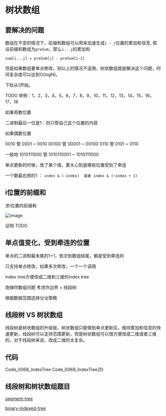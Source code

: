 # 树状数组

## 要解决的问题

数组在不变的情况下，前缀和数组可以用来加速生成`i ~ j`位置的累加和信息, 假设前缀和数组为`preSum`，那么`i...j`的累加和

`sum[i...j] = preSum[j] - preSum[i-1]`

但是如果数组要单点修改，则以上的情况不适用，树状数组就是解决这个问题，时间复杂度可以达到O(logN)。

下标从1开始。

TODO 举例：1，2，3，4，5，6，7，8，9，10，11，12，13，14，15，16，17，18

如果奇数位置

  二进制最后一位是1：则只管自己这个位置的内容

如果偶数位置
  
  0010 管 0001 ~ 0010
  00100 管 00001 ~ 00100 0110 管 0101 ~ 0110

一般地 1010111000 管 1010110001 ~ 1010111000

单点更新的时候，改了某个值，要关心到底哪些位置受到了牵连

一个数最右侧的1 ： `index & (-index)  或者 index & (~index + 1)`

## i位置的前缀和

求i位置的前缀和

![image](https://img2020.cnblogs.com/blog/683206/202109/683206-20210927115016921-49141485.png)

证明 TODO

## 单点值变化，受到牵连的位置

单点的二进制最末尾的1+1，依次到数组结尾，都是受到牵连的

只支持单点修改，如果多次修改，一个一个调用

index tree方便改成二维和三维的index tree

炮弹炸数组问题 考虑炸边界 + 线段树

根据数据范围选择分治策略

## 线段树 VS 树状数组

线段树是树状数组的升级版，树状数组只能做到单点更新后，维持累加和信息的快速更新，线段树可以支持范围更新，但是树状数组可以很方便改成二维或者三维的，对于线段树来说，改成二维的太复杂。

## 代码

Code_0068_IndexTree
Code_0069_IndexTree2D

## 线段树和树状数组题目

[segment-tree](https://leetcode.com/tag/segment-tree/)

[binary-indexed-tree](https://leetcode.com/tag/binary-indexed-tree/)
